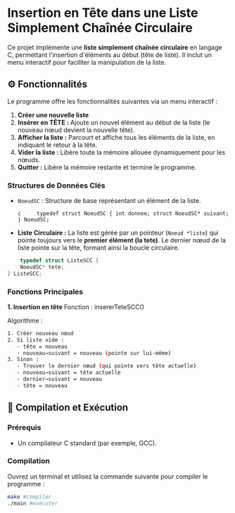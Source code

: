 # Insertion en Tête dans une Liste Simplement Chaînée Circulaire

Ce projet implémente une **liste simplement chaînée circulaire** en
langage C, permettant l'insertion d'éléments  au début (tête de liste). Il inclut un menu interactif pour
faciliter la manipulation de la liste.

## ⚙️ Fonctionnalités

Le programme offre les fonctionnalités suivantes via un menu interactif
:

1.  **Créer une nouvelle liste**
2.  **Insérer en TÊTE :** Ajoute un nouvel élément au début de la liste
    (le nouveau nœud devient la nouvelle tête).
3.  **Afficher la liste :** Parcourt et affiche tous les éléments de la
    liste, en indiquant le retour à la tête.
4.  **Vider la liste :** Libère toute la mémoire allouée dynamiquement
    pour les nœuds.
5.  **Quitter :** Libère la mémoire restante et termine le programme.


### Structures de Données Clés

-   `NoeudSC` : Structure de base représentant un élément de la liste.
   
    `c     typedef struct NoeudSC {
    int donnee;
    struct NoeudSC* suivant;
} NoeudSC;`


-   **Liste Circulaire :** La liste est gérée par un pointeur
    (`Noeud *liste`) qui pointe toujours vers le **premier élément (la  tete)**. Le dernier nœud de la liste pointe sur la tête, formant
    ainsi la boucle circulaire.

```c
    typedef struct ListeSCC {
    NoeudSC* tete;
} ListeSCC;
```

### Fonctions Principales

**1. Insertion en tête**
Fonction : insererTeteSCC()

Algorithme : 
```bash
1. Créer nouveau nœud
2. Si liste vide :
   - tête = nouveau
   - nouveau→suivant = nouveau (pointe sur lui-même)
3. Sinon :
   - Trouver le dernier nœud (qui pointe vers tête actuelle)
   - nouveau→suivant = tête actuelle
   - dernier→suivant = nouveau
   - tête = nouveau
```

## 🚀 Compilation et Exécution

### Prérequis

-   Un compilateur C standard (par exemple, GCC).

### Compilation

Ouvrez un terminal et utilisez la commande suivante pour compiler le
programme :

```bash
make #compiler
./main #exécuter
```
